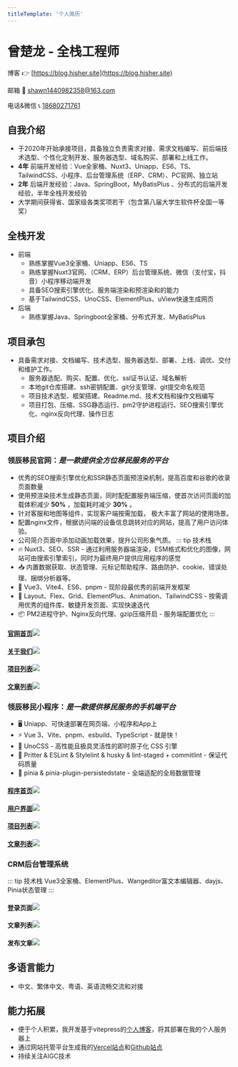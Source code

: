 ```yaml
---
titleTemplate: '个人简历'
---
```

# 曾楚龙 - 全栈工程师

博客 👉 [https://blog.hisher.site](https://blog.hisher.site)

邮箱 :email: [shawn1440982358@163.com](mailto:shawn1440982358@163.com)

电话&微信 :telephone_receiver: [18680271761](tel:+8618680271761)

## 自我介绍
- 于2020年开始承接项目，具备独立负责需求对接、需求文档编写、前后端技术选型、个性化定制开发、服务器选型、域名购买、部署和上线工作。
- **4年** 前端开发经验：Vue全家桶、Nuxt3、Uniapp、ES6、TS、TailwindCSS、小程序、后台管理系统（ERP、CRM）、PC官网、独立站
- **2年** 后端开发经验：Java、SpringBoot，MyBatisPlus 、分布式的后端开发经验，半年全栈开发经验
- 大学期间获得省、国家级各类奖项若干（包含第八届大学生软件杯全国一等奖）

## 全栈开发
- 前端
  - 熟练掌握Vue3全家桶、Uniapp、ES6、TS
  - 熟练掌握Nuxt3官网、（CRM、ERP）后台管理系统、微信（支付宝，抖音）小程序移动端开发
  - 具备SEO搜索引擎优化、服务端渲染和预渲染和的能力
  - 基于TailwindCSS、UnoCSS、ElementPlus、uView快速生成网页
- 后端
  - 熟练掌握Java、Springboot全家桶、分布式开发、MyBatisPlus

## 项目承包
- 具备需求对接、文档编写、技术选型、服务器选型、部署、上线、调优、交付和维护工作。
  - 服务器选配、购买、配置、优化、ssl证书认证、域名解析
  - 本地git仓库搭建、ssh密钥配置、git分支管理、git提交命名规范
  - 项目技术选型、框架搭建、Readme.md、技术文档和操作文档编写
  - 项目打包、压缩、SSG静态运行、pm2守护进程运行、SEO搜索引擎优化、nginx反向代理、操作日志

## 项目介绍

### 领辰移民官网：*是一款提供全方位移民服务的平台*
- 优秀的SEO搜索引擎优化和SSR静态页面预渲染机制，提高百度和谷歌的收录页面数量  
- 使用预渲染技术生成静态页面，同时配配置服务端压缩，使首次访问页面的加载体积减少  **50%** ，加载耗时减少  **30%** 。
- 针对客服和地图等组件，实现客户端按需加载， 极大丰富了网站的使用场景。
- 配置nginx文件，根据访问端的设备信息跳转对应的网站，提高了用户访问体验。
- 公司简介页面中添加动画加载效果，提升公司形象气质。
::: tip 技术栈
- 🔥 Nuxt3、SEO、SSR - 通过利用服务器端渲染，ESM格式和优化的图像，网站可由搜索引擎索引，同时为最终用户提供应用程序的感觉
- 📥 内置数据获取、状态管理、元标记帮助程序、路由防护、cookie、错误处理、捆绑分析器等。
- 🌈 Vue3、Vite4、ES6、pnpm - 现阶段最优秀的前端开发框架
- 🎨 Layout、Flex、Grid、ElementPlus、Animation、TailwindCSS - 按需调用优秀的组件库、敏捷开发页面、实现快速迭代
- 📦 PM2进程守护、Nginx反向代理、gzip压缩开启 - 服务端配置优化
:::
#### [官网首页](https://lc.plus)![](https://www.hisher.site/pic/intro/LC_PC_HOME.png)  
#### [关于我们](https://lc.plus/about)![](https://www.hisher.site/pic/intro/LC_PC_ABOUT.png)  
#### [项目列表](https://lc.plus/project)![](https://www.hisher.site/pic/intro/LC_PC_PROJECT.png)  
#### [文章列表](https://lc.plus/article)![](https://www.hisher.site/pic/intro/LC_PC_ARTICLE.png)  
### 领辰移民小程序：*是一款提供移民服务的手机端平台*
<!-- Vue3全家桶、TS、Vite4、Layout布局、请求封装、请求拦截、登录拦截、UnoCSS、uView -->
<!-- ::: tip 技术栈 -->
- 🖥 Uniapp、可快速部署在网页端、小程序和App上
- ⚡️ Vue 3、Vite、pnpm、esbuild、TypeScript - 就是快！
- 🎨 UnoCSS - 高性能且极具灵活性的即时原子化 CSS 引擎
- 🦾 Pritter & ESLint & Stylelint & husky & lint-staged + commitlint - 保证代码质量
- 🍍 pinia & pinia-plugin-persistedstate - 全端适配的全局数据管理
<!-- ::: -->
#### [程序首页](https://m.lc.plus)![](https://www.hisher.site/pic/intro/LC_M_HOME.png)  
#### [用户界面](https://m.lc.plus)![](https://www.hisher.site/pic/intro/LC_M_USER.png)  
#### [项目列表](https://m.lc.plus)![](https://www.hisher.site/pic/intro/LC_M_PROJECT.png)  
#### [文章列表](https://m.lc.plus)![](https://www.hisher.site/pic/intro/LC_M_ARTICLE_LIST.png)  
### CRM后台管理系统
::: tip 技术栈
Vue3全家桶、ElementPlus、Wangeditor富文本编辑器、dayjs、Pinia状态管理
:::
#### 登录页面![](https://www.hisher.site/pic/intro/LC_ADMIN_LOGIN.webp)  
#### 文章列表![](https://www.hisher.site/pic/intro/LC_ADMIN_ARTICLE_LIST.webp)  
#### 发布文章![](https://www.hisher.site/pic/intro/LC_ADMIN_POST_ARTICLE.webp)  

## 多语言能力
- 中文、繁体中文、粤语、英语流畅交流和对接

## 能力拓展
- 便于个人积累，我开发基于vitepress的[个人博客](https://blog.hisher.site)，将其部署在我的个人服务器上
- 通过网站托管平台生成我的[Vercel站点](https://clung-tsang-github-io.vercel.app/)和[Github站点](https://clungtsang.github.io/)
- 持续关注AIGC技术
